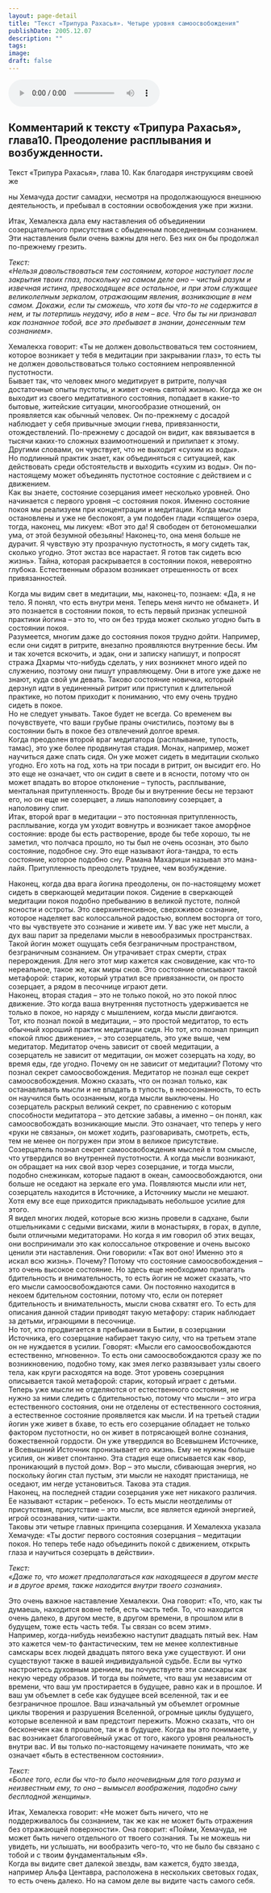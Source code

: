 ```yaml
---
layout: page-detail
title: "Текст «Трипура Рахасья». Четыре уровня самоосвобождения"
publishDate: 2005.12.07
description: ""
tags:
image:
draft: false
---
```


<audio title="2005.12.07 - Текст «Трипура Рахасья». Четыре уровня самоосвобождения.mp3" src="/upload/iblock/940/9408ff0a3eaef9ce536f9837e0923d37.mp3" controls=""></audio>

## **Комментарий к тексту «Трипура Рахасья», глава10\.** **Преодоление расплывания и возбужденности.**
 Текст «Трипура Рахасья», глава 10\. Как благодаря инструкциям своей же

 ны Хемачуда достиг самадхи, несмотря на продолжающуюся внешнюю деятельность, и пребывал в состоянии освобождения уже при жизни.   
  
 Итак, Хемалекха дала ему наставления об объединении созерцательного присутствия с обыденным повседневным сознанием. Эти наставления были очень важны для него. Без них он бы продолжал по-прежнему грезить.

  
 _Текст:_   
 _«Нельзя довольствоваться тем состоянием, которое наступает после закрытия твоих глаз, поскольку на самом деле оно – чистый разум и извечная истина, превосходящее все остальное, и при этом служащее великолепным зеркалом, отражающим явления, возникающие в нем самом. Докажи, если ты сможешь, что хотя бы что-то не содержится в нем, и ты потерпишь неудачу, ибо в нем – все. Что бы ты ни признавал как познанное тобой, все это пребывает в знании, донесенным тем сознанием»._   

 Хемалекха говорит: «Ты не должен довольствоваться тем состоянием, которое возникает у тебя в медитации при закрывании глаз», то есть ты не должен довольствоваться только состоянием непроявленной пустотности.   
 Бывает так, что человек много медитирует в ритрите, получая достаточные опыты пустоты, и живет очень святой жизнью. Когда же он выходит из своего медитативного состояния, попадает в какие-то бытовые, житейские ситуации, многообразие отношений, он проявляется как обычный человек. Он по-прежнему с досадой наблюдает у себя привычные эмоции гнева, привязанности, отождествлений. По-прежнему с досадой он видит, как ввязывается в тысячи каких-то сложных взаимоотношений и прилипает к этому. Другими словами, он чувствует, что не выходит «сухим из воды».   
 Но подлинный практик знает, как объединяться с ситуацией, как действовать среди обстоятельств и выходить «сухим из воды». Он по-настоящему может объединять пустотное состояние с действием и с движением.   
 Как вы знаете, состояние созерцания имеет несколько уровней. Оно начинается с первого уровня –с состояния покоя. Именно состояние покоя мы реализуем при концентрации и медитации. Когда мысли остановлены и уже не беспокоят, а ум подобен глади «спящего» озера, тогда, наконец, мы ликуем: «Вот это да! Я свободен от бетономешалки ума, от этой безумной обезьяны! Наконец-то, она меня больше не дурачит. Я чувствую эту прозрачную пустотность, я могу сидеть так, сколько угодно. Этот экстаз все нарастает. Я готов так сидеть всю жизнь». Тайна, которая раскрывается в состоянии покоя, невероятно глубока. Естественным образом возникает отрешенность от всех привязанностей.   
  
 Когда мы видим свет в медитации, мы, наконец-то, познаем: «Да, я не тело. Я понял, что есть внутри меня. Теперь меня ничто не обманет». И это познается в состоянии покоя, то есть первый признак успешной практики йогина – это то, что он без труда может сколько угодно быть в состоянии покоя.   
 Разумеется, многим даже до состояния покоя трудно дойти. Например, если они сидят в ритрите, внезапно проявляются внутренние бесы. Им и так хочется вскочить, и эдак, они и записку напишут, и попросят стража Дхармы что-нибудь сделать, у них возникнет много идей по служению, поэтому они пишут управляющему. Они в итоге уже даже не знают, куда свой ум девать. Таково состояние новичка, который дерзнул идти в уединенный ритрит или приступил к длительной практике, но потом приходит к пониманию, что ему очень трудно сидеть в покое.   
 Но не следует унывать. Такое будет не всегда. Со временем вы почувствуете, что ваши грубые праны очистились, поэтому вы в состоянии быть в покое без отвлечений долгое время.   
 Когда преодолен второй враг медитатора (расплывание, тупость, тамас), это уже более продвинутая стадия. Монах, например, может научиться даже спать сидя. Он уже может сидеть в медитации сколько угодно. Его хоть на год, хоть на три посади в ритрит, он высидит его. Но это еще не означает, что он сидит в свете и в ясности, потому что он может впадать во второе отклонение – тупость, расплывание, ментальная притупленность. Вроде бы и внутренние бесы не терзают его, но он еще не созерцает, а лишь наполовину созерцает, а наполовину спит.   
 Итак, второй враг в медитации – это постоянная притупленность, расплывание, когда ум уходит вовнутрь и возникает такое аморфное состояние: вроде бы есть растворение, вроде бы тебе хорошо, ты не заметил, что полчаса прошло, но ты был не очень осознан, это было состояние, подобное сну. Это еще называют йога-тандра, то есть состояние, которое подобно сну. Рамана Махариши называл это мана-лайя. Притупленность преодолеть труднее, чем возбуждение.   
  
 Наконец, когда два врага йогина преодолены, он по-настоящему может сидеть в сверкающей медитации покоя. Сидение в сверкающей медитации покоя подобно пребыванию в великой пустоте, полной ясности и остроты. Это сверхинтенсивное, сверхживое сознание, которое наделяет вас колоссальной радостью, воплем восторга от того, что вы чувствуете это сознание и живете им. У вас уже нет мысли, а дух ваш парит за пределами мысли в невообразимых пространствах. Такой йогин может ощущать себя безграничным пространством, безграничным сознанием. Он утрачивает страх смерти, страх перерождения. Для него этот мир кажется как сновидение, как что-то нереальное, такое же, как миры снов. Это состояние описывают такой метафорой: старик, который утратил все привязанности, он просто созерцает, а рядом в песочнице играют дети.   
 Наконец, вторая стадия – это не только покой, но это покой плюс движение. Это когда ваша внутренняя пустотность удерживается не только в покое, но наряду с мышлением, когда мысли двигаются.   
 Тот, кто познал покой в медитации, – это простой медитатор, то есть обычный хороший практик медитации сидя. Но тот, кто познал принцип «покой плюс движение», – это созерцатель, это уже выше, чем медитатор. Медитатор очень зависит от своей медитации, а созерцатель не зависит от медитации, он может созерцать на ходу, во время еды, где угодно. Почему он не зависит от медитации? Потому что познал секрет самоосвобождения. Медитатор не познал еще секрет самоосвобождения. Можно сказать, что он познал только, как останавливать мысли и не впадать в тупость, в неосознанность, то есть он научился быть осознанным, когда мысли выключены. Но созерцатель раскрыл великий секрет, по сравнению с которым способности медитатора – это детские забавы, а именно – он понял, как самоосвобождать возникающие мысли. Это означает, что теперь у него «руки не связаны», он может ходить, разговаривать, смотреть, есть, тем не менее он погружен при этом в великое присутствие. Созерцатель познал секрет самоосвобождения мыслей в том смысле, что утвердился во внутренней пустотности. А когда мысли возникают, он обращает на них свой взор через созерцание, и тогда мысли, подобно снежинкам, которые падают в океан, самоосвобождаются, они больше не оседают на зеркале его ума. Появляются мысли или нет, созерцатель находится в Источнике, а Источнику мысли не мешают. Хотя ему все еще приходится прикладывать небольшое усилие для этого.   
 Я видел многих людей, которые всю жизнь провели в садхане, были отшельниками с седыми висками, жили в монастырях, в горах, в дупле, были отличными медитаторами. Но когда я им говорил об этих вещах, они воспринимали это как колоссальное откровение и очень высоко ценили эти наставления. Они говорили: «Так вот оно! Именно это я искал всю жизнь». Почему? Потому что состояние самоосвобождения – это очень высокое состояние. Но здесь еще необходимо прилагать бдительность и внимательность, то есть йогин не может сказать, что его мысли самоосвобождаются сами. Он постоянно находится в некоем бдительном состоянии, потому что, если он потеряет бдительность и внимательность, мысли снова схватят его. То есть для описания данной стадии приводят такую метафору: старик наблюдает за детьми, играющими в песочнице.   
 Но тот, кто продвигается в пребывании в Бытии, в созерцании Источника, его созерцание набирает такую силу, что на третьем этапе он не нуждается в усилии. Говорят: «Мысли его самоосвобождаются естественно, мгновенно». То есть они самоосвобождаются сразу же по возникновению, подобно тому, как змея легко развязывает узлы своего тела, как круги расходятся на воде. Этот уровень созерцания описывается такой метафорой: старик, который играет с детьми. Теперь уже мысли не отделяются от естественного состояния, не нужно за ними следить с бдительностью, потому что мысли – это игра естественного состояния, они не отделены от естественного состояния, а естественное состояние проявляется как мысли. И на третьей стадии йогин уже живет в бхаве, то есть его созерцание обладает не только фактором пустотности, но он живет в потрясающей волне сознания, божественной гордости. Он уже утвердился во Всевышнем Источнике, и Всевышний Источник пронизывает его жизнь. Ему не нужны больше усилия, он живет спонтанно. Эта стадия еще описывается как «вор, проникающий в пустой дом». Вор – это мысли, сбивающая энергия, но поскольку йогин стал пустым, эти мысли не находят пристанища, не оседают, им негде установиться. Такова эта стадия.   
 Наконец, на последней стадии созерцания уже нет никакого различия. Ее называют «старик – ребенок». То есть мысли неотделимы от присутствия, присутствие – это мысли, все является единой энергией, игрой осознавания, чити-шакти.   
 Таковы эти четыре главных принципа созерцания. И Хемалекха указала Хемачуде: «Ты достиг первого состояния созерцания – медитации покоя. Но теперь тебе надо объединить покой с движением, открыть глаза и научиться созерцать в действии».

  
_Текст:_   
 _«Даже то, что может предполагаться как находящееся в другом месте и в другое время, также находится внутри твоего сознания»._   

 Это очень важное наставление Хемалекхи. Она говорит: «То, что, как ты думаешь, находится вовне тебя, есть часть тебя. То, что находится очень далеко, в другом месте, в другом времени, в прошлом или в будущем, тоже есть часть тебя. Ты связан со всем этим».   
 Например, когда-нибудь неизбежно наступит двадцать пятый век. Нам это кажется чем-то фантастическим, тем не менее коллективные самскары всех людей двадцать пятого века уже существуют. И они существуют также в вашей индивидуальной судьбе. Если вы чутко настроитесь духовным зрением, вы почувствуете эти самскары как некую череду образов. И тогда вы поймете, что ваш ум независим от времени, что ваш ум простирается в будущее, равно как и в прошлое. И ваш ум объемлет в себе как будущее всей вселенной, так и ее безграничное прошлое. Ваш изначальный ум объемлет огромные циклы творения и разрушения Вселенной, огромные циклы будущего, которые вселенной и вам предстоит пережить. Можно сказать, что он бесконечен как в прошлое, так и в будущее. Когда вы это понимаете, у вас возникает благоговейный ужас от того, какого уровня реальность внутри вас. И вы только по-настоящему начинаете понимать, что же означает «быть в естественном состоянии».

  
 _Текст:_   
 _«Более того, если бы что-то было неочевидным для того разума и неизвестным ему, то оно – вымысел воображения, подобно сыну бесплодной женщины»._   

 Итак, Хемалекха говорит: «Не может быть ничего, что не поддерживалось бы сознанием, так же как не может быть отражения без отражающей поверхности». Она говорит: «Пойми, Хемачуда, не может быть ничего отдельного от твоего сознания. Ты не можешь ни увидеть, ни услышать, ни вообразить чего-то, что не было бы связано с тобой и с твоим фундаментальным «Я».   
 Когда вы видите свет далекой звезды, вам кажется, будто звезда, например Альфа Центавра, расположена в нескольких световых годах, то есть очень далеко. Но на самом деле вы видите часть самого себя.
  
  
